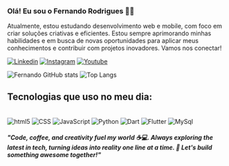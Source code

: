 ### Olá! Eu sou o Fernando Rodrigues ✌🏾
Atualmente, estou estudando desenvolvimento web e mobile, com foco em criar soluções criativas e eficientes. Estou sempre aprimorando minhas habilidades e em busca de novas oportunidades para aplicar meus conhecimentos e contribuir com projetos inovadores. Vamos nos conectar!


[![Linkedin](https://img.shields.io/badge/LinkedIn-0077B5?style=for-the-badge&logo=linkedin&logoColor=white)](https://www.linkedin.com/in/fernando-rodrigues-79133227/)
[![Instagram](https://img.shields.io/badge/Instagram-E4405F?style=for-the-badge&logo=instagram&logoColor=white)](https://www.instagram.com/fernandorf_dev/)
[![Youtube](https://img.shields.io/badge/YouTube-FF0000?style=for-the-badge&logo=youtube&logoColor=white)](https://www.youtube.com/@fernandorodriguesfonseca4376)

![Fernando GitHub stats](https://github-readme-stats.vercel.app/api?username=FernandoRodrigues13&show_icons=true&theme=tokyonight)
![Top Langs](https://github-readme-stats.vercel.app/api/top-langs/?username=FernandoRodrigues13&layout=compact)

## Tecnologias que uso no meu dia:

<div style="display: inline_block"><br/>
<img align="center" alt="html5" src="https://img.shields.io/badge/HTML5-E34F26?style=for-the-badge&logo=html5&logoColor=white" />
<img align="center" alt="CSS" src="https://img.shields.io/badge/CSS3-1572B6?style=for-the-badge&logo=css3&logoColor=white" />
<img align="center" alt="JavaScript" src="https://img.shields.io/badge/JavaScript-323330?style=for-the-badge&logo=javascript&logoColor=F7DF1E" />
<img align="center" alt="Python" src="https://img.shields.io/badge/Python-3776AB?style=for-the-badge&logo=python&logoColor=white" />
<img align="center" alt="Dart" src="https://img.shields.io/badge/Dart-0175C2?style=for-the-badge&logo=dart&logoColor=white" />
<img align="center" alt="Flutter" src="https://img.shields.io/badge/Flutter-02569B?style=for-the-badge&logo=flutter&logoColor=white" />
<img align="center" alt="MySql" src="https://img.shields.io/badge/MySQL-00000F?style=for-the-badge&logo=mysql&logoColor=white" />
</div>

#### <i>"Code, coffee, and creativity fuel my world ☕💻. Always exploring the latest in tech, turning ideas into reality one line at a time. 🚀 Let's build something awesome together!"
